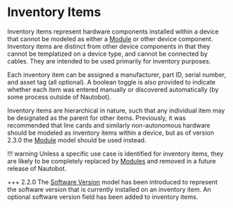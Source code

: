 # Inventory Items

Inventory items represent hardware components installed within a device that cannot be modeled as either a [Module](module.md) or other device component. Inventory items are distinct from other device components in that they cannot be templatized on a device type, and cannot be connected by cables. They are intended to be used primarily for inventory purposes.

Each inventory item can be assigned a manufacturer, part ID, serial number, and asset tag (all optional). A boolean toggle is also provided to indicate whether each item was entered manually or discovered automatically (by some process outside of Nautobot).

Inventory items are hierarchical in nature, such that any individual item may be designated as the parent for other items. Previously, it was recommended that line cards and similarly non-autonomous hardware should be modeled as inventory items within a device, but as of version 2.3.0 the [Module](module.md) model should be used instead.

!!! warning
    Unless a specific use case is identified for inventory items, they are likely to be completely replaced by [Modules](module.md) and removed in a future release of Nautobot.

+++ 2.2.0
    The [Software Version](softwareversion.md) model has been introduced to represent the software version that is currently installed on an inventory item. An optional software version field has been added to inventory items.
